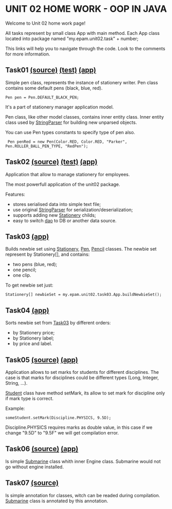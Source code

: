 UNIT 02 HOME WORK - OOP IN JAVA
=================

Welcome to Unit 02 home work page!

All tasks represent by small class App with main method.
Each App class located into package named "my.epam.unit02.task" + number;

This links will help you to navigate through the code.
Look to the comments for more information.

Task01 [(source)](https://github.com/MuH3gPaB/epam_courses/blob/master/UNIT02/src/main/java/my/epam/stationery/model/Pen.java) [(test)](https://github.com/MuH3gPaB/epam_courses/blob/master/UNIT02/src/test/java/my/epam/stationery/model/PenTest.java) [(app)](https://github.com/MuH3gPaB/epam_courses/blob/master/UNIT02/src/main/java/my/epam/unit02/task01/App.java)
--------------------------------------------------------------------------------------------------------------------------------------------------------------------------------------------------------------------------------------------------------------------------------------------------------------------------------------------------------------------------
Simple pen class, represents the instance of stationery writer.
Pen class contains some default pens (black, blue, red).

    Pen pen = Pen.DEFAULT_BLACK_PEN;

It's a part of stationery manager application model.

Pen class, like other model classes, contains inner entity class.
Inner entity class used by [StringParser](https://github.com/MuH3gPaB/epam_courses/blob/master/UNIT02/src/main/java/my/epam/stationery/model/StringParser.java) for building new unparsed objects.

You can use Pen types constants to specify type of pen also.

     Pen penRed = new Pen(Color.RED, Color.RED, "Parker", Pen.ROLLER_BALL_PEN_TYPE, "RedPen");

Task02 [(source)](https://github.com/MuH3gPaB/epam_courses/tree/master/UNIT02/src/main/java/my/epam/stationery) [(test)](https://github.com/MuH3gPaB/epam_courses/tree/master/UNIT02/src/test/java/my/epam/stationery) [(app)](https://github.com/MuH3gPaB/epam_courses/blob/master/UNIT02/src/main/java/my/epam/unit02/task02/App.java)
----------------------------------------------------------------------------------------------------------------------------------------------------------------------------------------------------------------------------------------------------------------------------------------------------------------------------------------
Application that allow to manage stationery for employees.

The most powerfull application of the unit02 package.

Features:
- stores serialised data into simple text file;
- use original [StringParser](https://github.com/MuH3gPaB/epam_courses/blob/master/UNIT02/src/main/java/my/epam/stationery/model/StringParser.java) for serialization/deserialization;
- supports adding new [Stationery](https://github.com/MuH3gPaB/epam_courses/blob/master/UNIT02/src/main/java/my/epam/stationery/model/Stationery.java) childs;
- easy to switch [dao](https://github.com/MuH3gPaB/epam_courses/blob/master/UNIT02/src/main/java/my/epam/stationery/dao/AbstractDao.java) to DB or another data source.

Task03 [(app)](https://github.com/MuH3gPaB/epam_courses/blob/master/UNIT02/src/main/java/my/epam/unit02/task03/App.java)
---------------
Builds newbie set using [Stationery](https://github.com/MuH3gPaB/epam_courses/blob/master/UNIT02/src/main/java/my/epam/stationery/model/Stationery.java), [Pen](https://github.com/MuH3gPaB/epam_courses/blob/master/UNIT02/src/main/java/my/epam/stationery/model/Pen.java), [Pencil](https://github.com/MuH3gPaB/epam_courses/blob/master/UNIT02/src/main/java/my/epam/stationery/model/Pencil.java) classes.
The newbie set represent by Stationery[], and contains:
- two pens (blue, red);
- one pencil;
- one clip.

To get newbie set just:

    Stationery[] newbieSet = my.epam.unit02.task03.App.buildNewbieSet();

Task04 [(app)](https://github.com/MuH3gPaB/epam_courses/blob/master/UNIT02/src/main/java/my/epam/unit02/task04/App.java)
----------------------------------------
Sorts newbie set from [Task03](https://github.com/MuH3gPaB/epam_courses/blob/master/UNIT02/src/main/java/my/epam/unit02/task03/App.java) by different orders:
- by Stationery price;
- by Stationery label;
- by price and label.

Task05 [(source)](https://github.com/MuH3gPaB/epam_courses/tree/master/UNIT02/src/main/java/my/epam/unit02/task05) [(app)](https://github.com/MuH3gPaB/epam_courses/blob/master/UNIT02/src/main/java/my/epam/unit02/task05/App.java)
----------------------------------------
Application allows to set marks for students for different disciplines.
The case is that marks for disciplines
could be different types (Long, Integer, String, ...).

[Student](https://github.com/MuH3gPaB/epam_courses/blob/master/UNIT02/src/main/java/my/epam/unit02/task05/Student.java) class have method setMark, its allow to set mark for discipline
only if mark type is correct.

Example:

    someStudent.setMark(Discipline.PHYSICS, 9.5D);

Discipline.PHYSICS requires marks as double value, in this case
if we change "9.5D" to "9.5F" we will get compilation error.

Task06 [(source)](https://github.com/MuH3gPaB/epam_courses/tree/master/UNIT02/src/main/java/my/epam/unit02/task06) [(app)](https://github.com/MuH3gPaB/epam_courses/blob/master/UNIT02/src/main/java/my/epam/unit02/task06/App.java)
----------------------------------------
Is simple [Submarine](https://github.com/MuH3gPaB/epam_courses/blob/master/UNIT02/src/main/java/my/epam/unit02/task06/Submarine.java) class whith inner Engine class.
Submarine would not go without engine installed.

Task07 [(source)](https://github.com/MuH3gPaB/epam_courses/blob/master/UNIT02/src/main/java/my/epam/unit02/task07/Unit02.java)
----------------------------------------
Is simple annotation for classes, witch can be readed
during compilation.
[Submarine](https://github.com/MuH3gPaB/epam_courses/blob/master/UNIT02/src/main/java/my/epam/unit02/task06/Submarine.java) class is annotated by this annotation.






